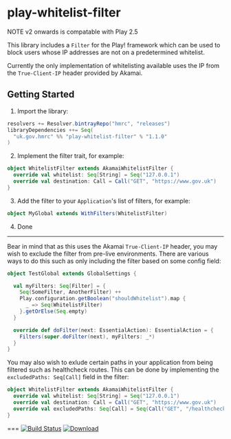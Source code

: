 
play-whitelist-filter
=====================

NOTE v2 onwards is compatable with Play 2.5

This library includes a ```Filter``` for the Play! framework which can be used to block users whose IP addresses are not on a predetermined whitelist.

Currently the only implementation of whitelisting available uses the IP from the ```True-Client-IP``` header provided by Akamai.

Getting Started
--------
1. Import the library:

  ```scala
  resolvers += Resolver.bintrayRepo("hmrc", "releases")
  libraryDependencies ++= Seq(
    "uk.gov.hmrc" %% "play-whitelist-filter" % "1.1.0"
  )
  ```
  
2. Implement the filter trait, for example:

  ```scala
  object WhitelistFilter extends AkamaiWhitelistFilter {
    override val whitelist: Seq[String] = Seq("127.0.0.1")
    override val destination: Call = Call("GET", "https://www.gov.uk")
  }
  ```

3. Add the filter to your ```Application```'s list of filters, for example:

  ```scala
  object MyGlobal extends WithFilters(WhitelistFilter)
  ```

4. Done

---

Bear in mind that as this uses the Akamai ```True-Client-IP``` header, you may wish to exclude the filter from pre-live environments. There are various ways to do this such as only including the filter based on some config field:

```scala
object TestGlobal extends GlobalSettings {

  val myFilters: Seq[Filter] = {
    Seq(SomeFilter, AnotherFilter) ++
    Play.configuration.getBoolean("shouldWhitelist").map {
      _ => Seq(WhitelistFilter)
    }.getOrElse(Seq.empty)
  }

  override def doFilter(next: EssentialAction): EssentialAction = {
    Filters(super.doFilter(next), myFilters: _*)
  }
}
```

You may also wish to exlude certain paths in your application from being filtered such as healthcheck routes. This can be done by implementing the ```excludedPaths: Seq[Call]``` field in the filter:

```scala
object WhitelistFilter extends AkamaiWhitelistFilter {
  override val whitelist: Seq[String] = Seq("127.0.0.1")
  override val destination: Call = Call("GET", "https://www.gov.uk")
  override val excludedPaths: Seq[Call] = Seq(Call("GET", "/healthcheck"))
}
```

===
[![Build Status](https://travis-ci.org/hmrc/play-whitelist-filter.svg?branch=master)](https://travis-ci.org/hmrc/play-whitelist-filter) [ ![Download](https://api.bintray.com/packages/hmrc/releases/play-whitelist-filter/images/download.svg) ](https://bintray.com/hmrc/releases/play-whitelist-filter/_latestVersion)
